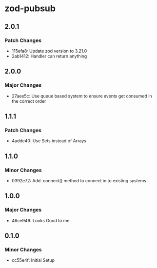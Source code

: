 # zod-pubsub

## 2.0.1

### Patch Changes

- 115efa8: Update zod version to 3.21.0
- 2ab1412: Handler can return anything

## 2.0.0

### Major Changes

- 27aee5c: Use queue based system to ensure events get consumed in the correct order

## 1.1.1

### Patch Changes

- 4adde40: Use Sets instead of Arrays

## 1.1.0

### Minor Changes

- 0392e72: Add .connect() method to connect in to existing systems

## 1.0.0

### Major Changes

- 46ce949: Looks Good to me

## 0.1.0

### Minor Changes

- cc55e4f: Initial Setup
